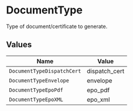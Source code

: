 # DocumentType

Type of document/certificate to generate.


## Values

| Name                       | Value                      |
| -------------------------- | -------------------------- |
| `DocumentTypeDispatchCert` | dispatch_cert              |
| `DocumentTypeEnvelope`     | envelope                   |
| `DocumentTypeEpoPdf`       | epo_pdf                    |
| `DocumentTypeEpoXML`       | epo_xml                    |